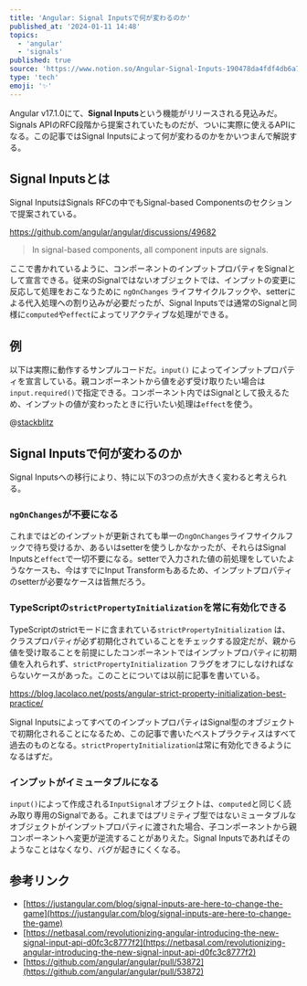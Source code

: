```yaml
---
title: 'Angular: Signal Inputsで何が変わるのか'
published_at: '2024-01-11 14:48'
topics:
  - 'angular'
  - 'signals'
published: true
source: 'https://www.notion.so/Angular-Signal-Inputs-190478da4fdf4db6a71f4942d2011d2a'
type: 'tech'
emoji: '✨'
---
```


Angular v17.1.0にて、**Signal Inputs**という機能がリリースされる見込みだ。Signals APIのRFC段階から提案されていたものだが、ついに実際に使えるAPIになる。この記事ではSignal Inputsによって何が変わるのかをかいつまんで解説する。

## Signal Inputsとは

Signal InputsはSignals RFCの中でもSignal-based Componentsのセクションで提案されている。

https://github.com/angular/angular/discussions/49682

> In signal-based components, all component inputs are signals.

ここで書かれているように、コンポーネントのインプットプロパティをSignalとして宣言できる。従来のSignalではないオブジェクトでは、インプットの変更に反応して処理をおこなうために `ngOnChanges` ライフサイクルフックや、setterによる代入処理への割り込みが必要だったが、Signal Inputsでは通常のSignalと同様に`computed`や`effect`によってリアクティブな処理ができる。

## 例

以下は実際に動作するサンプルコードだ。`input()` によってインプットプロパティを宣言している。親コンポーネントから値を必ず受け取りたい場合は`input.required()`で指定できる。コンポーネント内ではSignalとして扱えるため、インプットの値が変わったときに行いたい処理は`effect`を使う。

@[stackblitz](https://stackblitz.com/edit/angular-k9ltgo?ctl=1&embed=1&file=src/main.ts)

## Signal Inputsで何が変わるのか

Signal Inputsへの移行により、特に以下の3つの点が大きく変わると考えられる。

### `ngOnChanges`が不要になる

これまではどのインプットが更新されても単一の`ngOnChanges`ライフサイクルフックで待ち受けるか、あるいはsetterを使うしかなかったが、それらはSignal Inputsと`effect`で一切不要になる。setterで入力された値の前処理をしていたようなケースも、今はすでにInput Transformもあるため、インプットプロパティのsetterが必要なケースは皆無だろう。

### TypeScriptの`strictPropertyInitialization`を常に有効化できる

TypeScriptのstrictモードに含まれている`strictPropertyInitialization` は、クラスプロパティが必ず初期化されていることをチェックする設定だが、親から値を受け取ることを前提にしたコンポーネントではインプットプロパティに初期値を入れられず、`strictPropertyInitialization` フラグをオフにしなければならないケースがあった。このことについては以前に記事を書いている。

https://blog.lacolaco.net/posts/angular-strict-property-initialization-best-practice/

Signal InputsによってすべてのインプットプロパティはSignal型のオブジェクトで初期化されることになるため、この記事で書いたベストプラクティスはすべて過去のものとなる。`strictPropertyInitialization`は常に有効化できるようになるはずだ。

### インプットがイミュータブルになる

`input()`によって作成される`InputSignal`オブジェクトは、`computed`と同じく読み取り専用のSignalである。これまではプリミティブ型ではないミュータブルなオブジェクトがインプットプロパティに渡された場合、子コンポーネントから親コンポーネントへ変更が逆流することがありえた。Signal Inputsであればそのようなことはなくなり、バグが起きにくくなる。

## 参考リンク

- [https://justangular.com/blog/signal-inputs-are-here-to-change-the-game](https://justangular.com/blog/signal-inputs-are-here-to-change-the-game)
- [https://netbasal.com/revolutionizing-angular-introducing-the-new-signal-input-api-d0fc3c8777f2](https://netbasal.com/revolutionizing-angular-introducing-the-new-signal-input-api-d0fc3c8777f2)
- [https://github.com/angular/angular/pull/53872](https://github.com/angular/angular/pull/53872)
